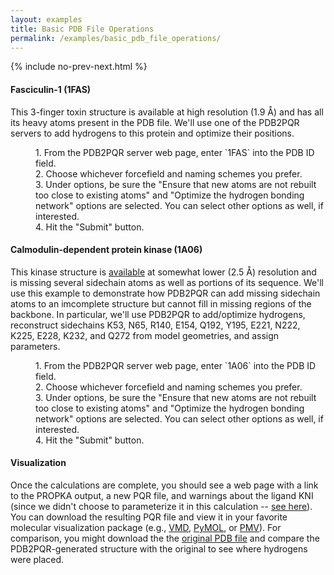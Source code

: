 ```yaml
---
layout: examples
title: Basic PDB File Operations
permalink: /examples/basic_pdb_file_operations/
---
```



{% include no-prev-next.html %}



#### Fasciculin-1 (1FAS)

This 3-finger toxin structure is available at high resolution (1.9 Å) and has all its heavy atoms present in the PDB file. We'll use one of the PDB2PQR servers to add hydrogens to this protein and optimize their positions.
<dl>
<dd>1. From the PDB2PQR server web page, enter `1FAS` into the PDB ID field.</dd>
<dd>2. Choose whichever forcefield and naming schemes you prefer.</dd>
<dd>3. Under options, be sure the "Ensure that new atoms are not rebuilt too close to existing atoms" and "Optimize the hydrogen bonding network" options are selected. You can select other options as well, if interested.</dd>
<dd>4. Hit the "Submit" button.</dd>
</dl>


#### Calmodulin-dependent protein kinase (1A06)

This kinase structure is <a href="http://www.pdb.org/pdb/explore.do?structureId=1A06" target="_blank">available</a> at somewhat lower (2.5 Å) resolution and is missing several sidechain atoms as well as portions of its sequence. We'll use this example to demonstrate how PDB2PQR can add missing sidechain atoms to an imcomplete structure but cannot fill in missing regions of the backbone. In particular, we'll use PDB2PQR to add/optimize hydrogens, reconstruct sidechains K53, N65, R140, E154, Q192, Y195, E221, N222, K225, E228, K232, and Q272 from model geometries, and assign parameters.

<dl>
<dd>1. From the PDB2PQR server web page, enter `1A06` into the PDB ID field.</dd>
<dd>2. Choose whichever forcefield and naming schemes you prefer.</dd>
<dd>3. Under options, be sure the "Ensure that new atoms are not rebuilt too close to existing atoms" and "Optimize the hydrogen bonding network" options are selected. You can select other options as well, if interested.</dd>
<dd>4. Hit the "Submit" button.</dd>
</dl>


#### Visualization
<p>Once the calculations are complete, you should see a web page with a link to the PROPKA output, a new PQR file, and warnings about the ligand KNI (since we didn't choose to parameterize it in this calculation -- <a href="http://pdb2pqr.sourceforge.net/examples/#hiv1lig">see here</a>). You can download the resulting PQR file and view it in your favorite molecular visualization package (e.g., <a href="http://www.ks.uiuc.edu/Research/vmd/%22" target="_blank">VMD</a>, <a target="_blank" href="http://www.pymol.org/">PyMOL</a>, or <a target="_blank" href="http://www.scripps.edu/sanner/python/pmv/index.html">PMV</a>). For comparison, you might download the the <a href="http://www.pdb.org/pdb/explore.do?structureId=1HPX" target="_blank">original PDB file</a> and compare the PDB2PQR-generated structure with the original to see where hydrogens were placed.</p>
